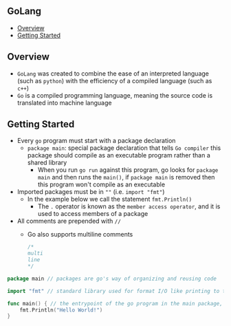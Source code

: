 ## GoLang
- [Overview](#overview)
- [Getting Started](#getting-started)

## Overview
* `GoLang` was created to combine the ease of an interpreted language (such as `python`) with the efficiency of a compiled language (such as `c++`)
* `Go` is a compiled programming language, meaning the source code is translated into machine language

## Getting Started

* Every `go` program must start with a package declaration
  - `package main`: special package declaration that tells `Go compiler` this package should compile as an executable program rather than a shared library
    * When you run `go run` against this program, go looks for `package main` and then runs the `main()`, if `package main` is removed then this program won't compile as an executable
* Imported packages must be in `""` (i.e. `import "fmt"`)
  - In the example below we call the statement `fmt.Println()`
    * The `.` operator is known as the `member access operator`, and it is used to access members of a package
* All comments are prepended with `//`
  - Go also supports multiline comments 
    
    ```go
    /*
    multi
    line
    */
    ```

```go
package main // packages are go's way of organizing and reusing code

import "fmt" // standard library used for format I/O like printing to the console

func main() { // the entrypoint of the go program in the main package, must be defined when package main is called, package main must also be defined when main() is used when creating an executable (not a library or package)
    fmt.Println("Hello World!") 
}
```
